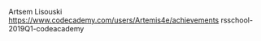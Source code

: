 Artsem Lisouski
https://www.codecademy.com/users/Artemis4e/achievements rsschool-2019Q1-codeacademy
